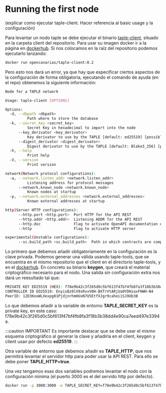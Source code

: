 # Running the first node

(explicar como ejecutar taple-client. Hacer referencia al basic usage y la configuración)

Para levantar un nodo taple se debe ejecutar el binario [taple-client](https://github.com/opencanarias/taple-client), situado en la carpeta client del repositorio. Para usar su imagen docker ir a la página en [dockerhub]([](https://hub.docker.com/r/opencanarias/taple-client)). Si nos colocamos en la raíz del repositorio podemos ejecutarlo lanzando:

```bash
docker run opencanarias/taple-client:0.2
```

Pero esto nos dará un error, ya que hay que especificar ciertos aspectos de la configuración de forma obligatoria, ejecutando el comando de ayuda (en el repo) obtenemos la siguiente información:

```bash
Node for a TAPLE network

Usage: taple-client [OPTIONS]

Options:
  -d, --dbpath <dbpath>
          Path where to store the database
  -k, --secret_key <secret_key>
          Secret Key in hexadecimal to import into the node
      --key_derivator <key_derivator>
          Key derivator to use by the TAPLE [default: ed25519] [possible values: ed25519, secp256k1]
      --digest_derivator <digest_derivator>
          Digest derivator to use by the TAPLE [default: Blake3_256] [possible values: Blake3_256, Blake3_512, SHA2_256, SHA2_512, SHA3_256, SHA3_512]
  -h, --help
          Print help
  -V, --version
          Print version

network(Network protocol configurations):
  -a, --network.listen_addr <network.listen_addr>
          Listening address for protocol messages
      --network.known_node <network.known_node>
          Known nodes at startup
  -p, --network.external_addresses <network.external_addresses>
          Known external addresses at startup

http(Server HTTP configurations):
      --http.port <http.port>  Port HTTP for the API REST
      --http.addr <http.addr>  Listening ADDR for the API REST
      --http.doc               Flag to activate OpenAPI documentation endpoint 
      --http                   Flag to activate HTTP server

experimental(Unstable configurations):
      --sc.build_path <sc.build_path>  Path in which contracts are compiled
```

Lo primero que debemos añadir obligatoriamente en la configuración es la clave privada. Podemos generar una válida usando taple-tools, que se encuentra en el mismo repositorio que el client en el directorio taple-tools, y en el [dockerhub]([Title](https://hub.docker.com/r/opencanarias/taple-tools)). En concreto su binario **keygen**, que creará el material criptográfico necesario para el nodo. Una salida sin configuración extra nos dará un reesultado tal que:

```bash
PRIVATE KEY ED25519 (HEX): f78e9b42c3f265d0c5bf613f47bf4fb8fa3f18b3b38dd4e90ca7eed497e3394a
CONTROLLER ID ED25519: EnyisBz0lX9sRvvV0H-BXTrVtARjUa0YDHzaxFHWH-N4
PeerID: 12D3KooWLXexpg81PjdjnrhmHUxN7U5EtfXJgr9cahei1SJ9Ub3B
```

Lo que debemos añadir a la variable de entorno **TAPLE_SECRET_KEY** es la private key, en este caso: f78e9b42c3f265d0c5bf613f47bf4fb8fa3f18b3b38dd4e90ca7eed497e3394a.

:::caution IMPORTANT
Es importante destacar que se debe usar el mismo esquema criptográfico al generar la clave y añadirla en el client, keygen y client usan por defecto **ed25519**.
:::

Otra variable de entorno que debemos añadir es **TAPLE_HTTP**, que nos permitirá levantar el servidor http para poder usar la API REST. Para ello se debe poner **TAPLE_HTTP=true**.

Una vez tengamos esas dos variables podremos levantar el nodo con la configuración mínima (el puerto 3000 es el del servido http por defecto).

```bash
docker run -p 3000:3000 -e TAPLE_SECRET_KEY=f78e9b42c3f265d0c5bf613f47bf4fb8fa3f18b3b38dd4e90ca7eed497e3394a -e TAPLE_HTTP=true opencanarias/taple-client:0.2
```
